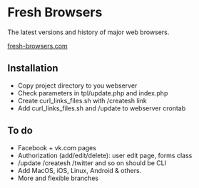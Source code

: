 Fresh Browsers
==============
The latest versions and history of major web browsers.

[fresh-browsers.com](http://fresh-browsers.com/)


Installation
------------
* Copy project directory to you webserver
* Check parameters in tpl/update.php and index.php
* Create curl_links_files.sh with /createsh link
* Add curl_links_files.sh and /update to webserver crontab


To do
----
* Facebook + vk.com pages
* Authorization (add/edit/delete): user edit page, forms class
* /update /createsh /twitter and so on should be CLI
* Add MacOS, iOS, Linux, Android & others.
* More and flexible branches
